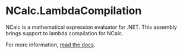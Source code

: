 # NCalc.LambdaCompilation

NCalc is a mathematical expression evaluator for .NET.
This assembly brings support to lambda compilation for NCalc.

For more information, [read the docs](https://ncalc.github.io/ncalc/articles/plugins/memory_cache.html).